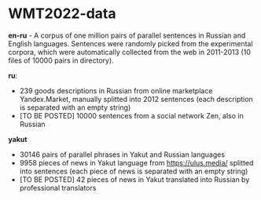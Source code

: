 # WMT2022-data

**en-ru** - A corpus of one million pairs of parallel sentences in Russian and English languages. Sentences were randomly picked from the experimental corpora, which were automatically collected from the web in 2011-2013 (10 files of 10000 pairs in directory).

**ru**:
- 239 goods descriptions in Russian from online marketplace Yandex.Market, manually splitted into 2012 sentences (each description is separated with an empty string)
- [TO BE POSTED] 10000 sentences from a social network Zen, also in Russian

**yakut**
- 30146 pairs of parallel phrases in Yakut and Russian languages
- 9958 pieces of news in Yakut language from https://ulus.media/ splitted into sentences (each piece of news is separated with an empty string)
- [TO BE POSTED] 42 pieces of news in Yakut translated into Russian by professional translators
